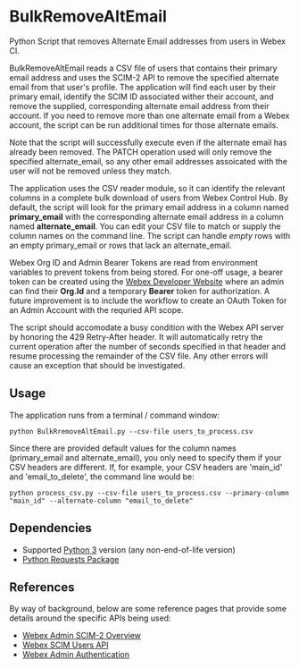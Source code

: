 # BulkRemoveAltEmail
Python Script that removes Alternate Email addresses from users in Webex CI.

BulkRemoveAltEmail reads a CSV file of users that contains their primary email address and uses the SCIM-2 API to remove the specified alternate email from that user's profile. The application will find each user by their primary email, identify the SCIM ID associated wither their account, and remove the supplied, corresponding alternate email address from their account. If you need to remove more than one alternate email from a Webex account, the script can be run additional times for those alternate emails. 

Note that the script will successfully execute even if the alternate email has already been removed. The PATCH operation used will only remove the specified alternate_email, so any other email addresses assoicated with the user will not be removed unless they match.

The application uses the CSV reader module, so it can identify the relevant columns in a complete bulk download of users from Webex Control Hub. By default, the script will look for the primary email address in a column named **primary_email** with the corresponding alternate email address in a column named **alternate_email**. You can edit your CSV file to match or supply the column names on the command line. The script can handle _empty_ rows with an empty primary_email or rows that lack an alternate_email.

Webex Org ID and Admin Bearer Tokens are read from environment variables to prevent tokens from being stored. For one-off usage, a bearer token can be created using the [Webex Developer Website](https://developer.webex.com) where an admin can find their **Org.Id** and a temporary **Bearer** token for authorization. A future improvement is to include the workflow to create an OAuth Token for an Admin Account with the requried API scope.

The script should accomodate a busy condition with the Webex API server by honoring the 429 Retry-After header. It will automatically retry the current operation after the number of seconds specified in that header and resume processing the remainder of the CSV file. Any other errors will cause an exception that should be investigated. 

## Usage
The application runs from a terminal / command window: 

`python BulkRremoveAltEmail.py --csv-file users_to_process.csv`

Since there are provided default values for the column names (primary_email and alternate_email), you only need to specify them if your CSV headers are different. If, for example, your CSV headers are 'main_id' and 'email_to_delete', the command line would be:

`python process_csv.py --csv-file users_to_process.csv --primary-column "main_id" --alternate-column "email_to_delete"`

## Dependencies
* Supported [Python 3](https://www.python.org/downloads/) version (any non-end-of-life version)
* [Python Requests Package](https://pypi.org/project/requests/)

## References
By way of background, below are some reference pages that provide some details around the specific APIs being used:

* [Webex Admin SCIM-2 Overview](https://developer.webex.com/admin/docs/scim-2-overview)
* [Webex SCIM  Users API](https://developer.webex.com/admin/docs/api/v1/scim-2-users)
* [Webex Admin Authentication](https://developer.webex.com/admin/docs/authentication)
